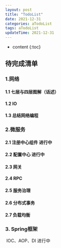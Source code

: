 ```yaml
---
layout: post
title: "TodoList"
date: 2021-12-31
categories: aTodoList
tags: aTodoList
updateTime: 2021-12-31
---
```


* content
{:toc}
## 待完成清单

### 1.网络

#### 	1.1 七层与四层图解（话述）

####     1.2 IO

####     1.3 总结网络编程

### 2.微服务

#### 	2.1 注册中心组件     进行中

####     2.2 配置中心  进行中

####     2.3  网关

####     2.4 RPC

####     2.5  服务治理

####     2.6 分布式事务

#### 	2.7 负载均衡

### 3. Spring框架

​	IOC、AOP、DI   进行中







 

